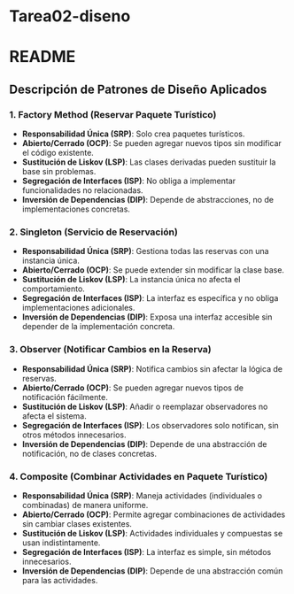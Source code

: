 # Tarea02-diseno
# README

## Descripción de Patrones de Diseño Aplicados

### 1. **Factory Method** (Reservar Paquete Turístico)

- **Responsabilidad Única (SRP)**: Solo crea paquetes turísticos.
- **Abierto/Cerrado (OCP)**: Se pueden agregar nuevos tipos sin modificar el código existente.
- **Sustitución de Liskov (LSP)**: Las clases derivadas pueden sustituir la base sin problemas.
- **Segregación de Interfaces (ISP)**: No obliga a implementar funcionalidades no relacionadas.
- **Inversión de Dependencias (DIP)**: Depende de abstracciones, no de implementaciones concretas.

### 2. **Singleton** (Servicio de Reservación)

- **Responsabilidad Única (SRP)**: Gestiona todas las reservas con una instancia única.
- **Abierto/Cerrado (OCP)**: Se puede extender sin modificar la clase base.
- **Sustitución de Liskov (LSP)**: La instancia única no afecta el comportamiento.
- **Segregación de Interfaces (ISP)**: La interfaz es específica y no obliga implementaciones adicionales.
- **Inversión de Dependencias (DIP)**: Exposa una interfaz accesible sin depender de la implementación concreta.

### 3. **Observer** (Notificar Cambios en la Reserva)

- **Responsabilidad Única (SRP)**: Notifica cambios sin afectar la lógica de reservas.
- **Abierto/Cerrado (OCP)**: Se pueden agregar nuevos tipos de notificación fácilmente.
- **Sustitución de Liskov (LSP)**: Añadir o reemplazar observadores no afecta el sistema.
- **Segregación de Interfaces (ISP)**: Los observadores solo notifican, sin otros métodos innecesarios.
- **Inversión de Dependencias (DIP)**: Depende de una abstracción de notificación, no de clases concretas.

### 4. **Composite** (Combinar Actividades en Paquete Turístico)

- **Responsabilidad Única (SRP)**: Maneja actividades (individuales o combinadas) de manera uniforme.
- **Abierto/Cerrado (OCP)**: Permite agregar combinaciones de actividades sin cambiar clases existentes.
- **Sustitución de Liskov (LSP)**: Actividades individuales y compuestas se usan indistintamente.
- **Segregación de Interfaces (ISP)**: La interfaz es simple, sin métodos innecesarios.
- **Inversión de Dependencias (DIP)**: Depende de una abstracción común para las actividades.
